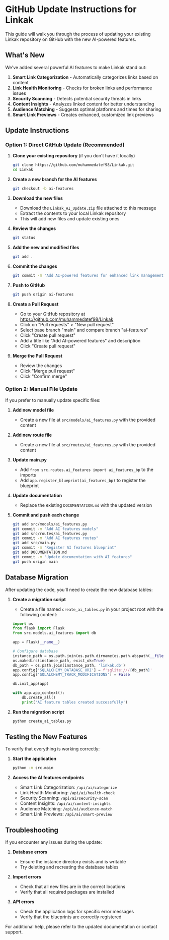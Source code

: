# GitHub Update Instructions for Linkak

This guide will walk you through the process of updating your existing Linkak repository on GitHub with the new AI-powered features.

## What's New

We've added several powerful AI features to make Linkak stand out:

1. **Smart Link Categorization** - Automatically categorizes links based on content
2. **Link Health Monitoring** - Checks for broken links and performance issues
3. **Security Scanning** - Detects potential security threats in links
4. **Content Insights** - Analyzes linked content for better understanding
5. **Audience Matching** - Suggests optimal platforms and times for sharing
6. **Smart Link Previews** - Creates enhanced, customized link previews

## Update Instructions

### Option 1: Direct GitHub Update (Recommended)

1. **Clone your existing repository** (if you don't have it locally)
   ```bash
   git clone https://github.com/muhammedatef98/Linkak.git
   cd Linkak
   ```

2. **Create a new branch for the AI features**
   ```bash
   git checkout -b ai-features
   ```

3. **Download the new files**
   - Download the `Linkak_AI_Update.zip` file attached to this message
   - Extract the contents to your local Linkak repository
   - This will add new files and update existing ones

4. **Review the changes**
   ```bash
   git status
   ```

5. **Add the new and modified files**
   ```bash
   git add .
   ```

6. **Commit the changes**
   ```bash
   git commit -m "Add AI-powered features for enhanced link management"
   ```

7. **Push to GitHub**
   ```bash
   git push origin ai-features
   ```

8. **Create a Pull Request**
   - Go to your GitHub repository at https://github.com/muhammedatef98/Linkak
   - Click on "Pull requests" > "New pull request"
   - Select base branch "main" and compare branch "ai-features"
   - Click "Create pull request"
   - Add a title like "Add AI-powered features" and description
   - Click "Create pull request"

9. **Merge the Pull Request**
   - Review the changes
   - Click "Merge pull request"
   - Click "Confirm merge"

### Option 2: Manual File Update

If you prefer to manually update specific files:

1. **Add new model file**
   - Create a new file at `src/models/ai_features.py` with the provided content
   
2. **Add new route file**
   - Create a new file at `src/routes/ai_features.py` with the provided content

3. **Update main.py**
   - Add `from src.routes.ai_features import ai_features_bp` to the imports
   - Add `app.register_blueprint(ai_features_bp)` to register the blueprint

4. **Update documentation**
   - Replace the existing `DOCUMENTATION.md` with the updated version

5. **Commit and push each change**
   ```bash
   git add src/models/ai_features.py
   git commit -m "Add AI features models"
   git add src/routes/ai_features.py
   git commit -m "Add AI features routes"
   git add src/main.py
   git commit -m "Register AI features blueprint"
   git add DOCUMENTATION.md
   git commit -m "Update documentation with AI features"
   git push origin main
   ```

## Database Migration

After updating the code, you'll need to create the new database tables:

1. **Create a migration script**
   - Create a file named `create_ai_tables.py` in your project root with the following content:
   ```python
   import os
   from flask import Flask
   from src.models.ai_features import db
   
   app = Flask(__name__)
   
   # Configure database
   instance_path = os.path.join(os.path.dirname(os.path.abspath(__file__)), 'instance')
   os.makedirs(instance_path, exist_ok=True)
   db_path = os.path.join(instance_path, 'linkak.db')
   app.config['SQLALCHEMY_DATABASE_URI'] = f'sqlite:///{db_path}'
   app.config['SQLALCHEMY_TRACK_MODIFICATIONS'] = False
   
   db.init_app(app)
   
   with app.app_context():
       db.create_all()
       print('AI feature tables created successfully')
   ```

2. **Run the migration script**
   ```bash
   python create_ai_tables.py
   ```

## Testing the New Features

To verify that everything is working correctly:

1. **Start the application**
   ```bash
   python -m src.main
   ```

2. **Access the AI features endpoints**
   - Smart Link Categorization: `/api/ai/categorize`
   - Link Health Monitoring: `/api/ai/health-check`
   - Security Scanning: `/api/ai/security-scan`
   - Content Insights: `/api/ai/content-insights`
   - Audience Matching: `/api/ai/audience-match`
   - Smart Link Previews: `/api/ai/smart-preview`

## Troubleshooting

If you encounter any issues during the update:

1. **Database errors**
   - Ensure the instance directory exists and is writable
   - Try deleting and recreating the database tables

2. **Import errors**
   - Check that all new files are in the correct locations
   - Verify that all required packages are installed

3. **API errors**
   - Check the application logs for specific error messages
   - Verify that the blueprints are correctly registered

For additional help, please refer to the updated documentation or contact support.
